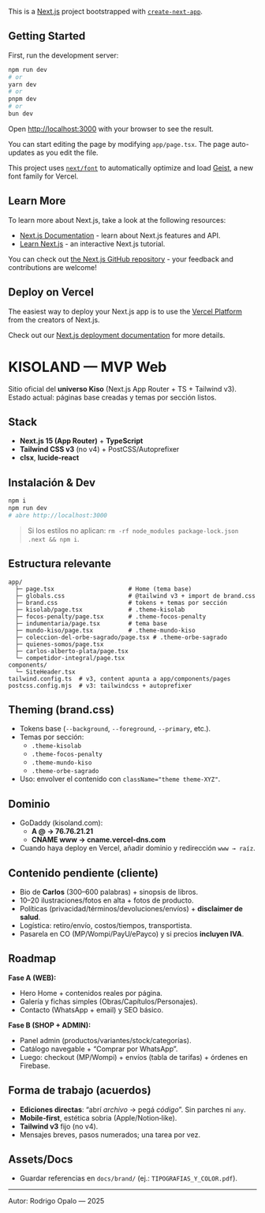 This is a [Next.js](https://nextjs.org) project bootstrapped with [`create-next-app`](https://nextjs.org/docs/app/api-reference/cli/create-next-app).

## Getting Started

First, run the development server:

```bash
npm run dev
# or
yarn dev
# or
pnpm dev
# or
bun dev
```

Open [http://localhost:3000](http://localhost:3000) with your browser to see the result.

You can start editing the page by modifying `app/page.tsx`. The page auto-updates as you edit the file.

This project uses [`next/font`](https://nextjs.org/docs/app/building-your-application/optimizing/fonts) to automatically optimize and load [Geist](https://vercel.com/font), a new font family for Vercel.

## Learn More

To learn more about Next.js, take a look at the following resources:

- [Next.js Documentation](https://nextjs.org/docs) - learn about Next.js features and API.
- [Learn Next.js](https://nextjs.org/learn) - an interactive Next.js tutorial.

You can check out [the Next.js GitHub repository](https://github.com/vercel/next.js) - your feedback and contributions are welcome!

## Deploy on Vercel

The easiest way to deploy your Next.js app is to use the [Vercel Platform](https://vercel.com/new?utm_medium=default-template&filter=next.js&utm_source=create-next-app&utm_campaign=create-next-app-readme) from the creators of Next.js.

Check out our [Next.js deployment documentation](https://nextjs.org/docs/app/building-your-application/deploying) for more details.

# KISOLAND — MVP Web

Sitio oficial del **universo Kiso** (Next.js App Router + TS + Tailwind v3).  
Estado actual: páginas base creadas y temas por sección listos.

## Stack
- **Next.js 15 (App Router)** + **TypeScript**
- **Tailwind CSS v3** (no v4) + PostCSS/Autoprefixer
- **clsx**, **lucide-react**

## Instalación & Dev
```bash
npm i
npm run dev
# abre http://localhost:3000
```
> Si los estilos no aplican: `rm -rf node_modules package-lock.json .next && npm i`.

## Estructura relevante
```
app/
  ├─ page.tsx                     # Home (tema base)
  ├─ globals.css                  # @tailwind v3 + import de brand.css
  ├─ brand.css                    # tokens + temas por sección
  ├─ kisolab/page.tsx             # .theme-kisolab
  ├─ focos-penalty/page.tsx       # .theme-focos-penalty
  ├─ indumentaria/page.tsx        # tema base
  ├─ mundo-kiso/page.tsx          # .theme-mundo-kiso
  ├─ coleccion-del-orbe-sagrado/page.tsx # .theme-orbe-sagrado
  ├─ quienes-somos/page.tsx
  ├─ carlos-alberto-plata/page.tsx
  └─ competidor-integral/page.tsx
components/
  └─ SiteHeader.tsx
tailwind.config.ts  # v3, content apunta a app/components/pages
postcss.config.mjs  # v3: tailwindcss + autoprefixer
```

## Theming (brand.css)
- Tokens base (`--background`, `--foreground`, `--primary`, etc.).
- Temas por sección:
  - `.theme-kisolab`  
  - `.theme-focos-penalty`  
  - `.theme-mundo-kiso`  
  - `.theme-orbe-sagrado`
- Uso: envolver el contenido con `className="theme theme-XYZ"`.

## Dominio
- GoDaddy (kisoland.com):  
  - **A @ → 76.76.21.21**  
  - **CNAME www → cname.vercel-dns.com**  
- Cuando haya deploy en Vercel, añadir dominio y redirección `www → raíz`.

## Contenido pendiente (cliente)
- Bio de **Carlos** (300–600 palabras) + sinopsis de libros.
- 10–20 ilustraciones/fotos en alta + fotos de producto.
- Políticas (privacidad/términos/devoluciones/envíos) + **disclaimer de salud**.
- Logística: retiro/envío, costos/tiempos, transportista.
- Pasarela en CO (MP/Wompi/PayU/ePayco) y si precios **incluyen IVA**.

## Roadmap
**Fase A (WEB):**
- Hero Home + contenidos reales por página.
- Galería y fichas simples (Obras/Capítulos/Personajes).
- Contacto (WhatsApp + email) y SEO básico.

**Fase B (SHOP + ADMIN):**
- Panel admin (productos/variantes/stock/categorías).
- Catálogo navegable + “Comprar por WhatsApp”.
- Luego: checkout (MP/Wompi) + envíos (tabla de tarifas) + órdenes en Firebase.

## Forma de trabajo (acuerdos)
- **Ediciones directas**: “abrí _archivo_ → pegá _código_”. Sin parches ni `any`.
- **Mobile‑first**, estética sobria (Apple/Notion‑like).
- **Tailwind v3** fijo (no v4).  
- Mensajes breves, pasos numerados; una tarea por vez.

## Assets/Docs
- Guardar referencias en `docs/brand/` (ej.: `TIPOGRAFIAS_Y_COLOR.pdf`).

---
Autor: Rodrigo Opalo — 2025